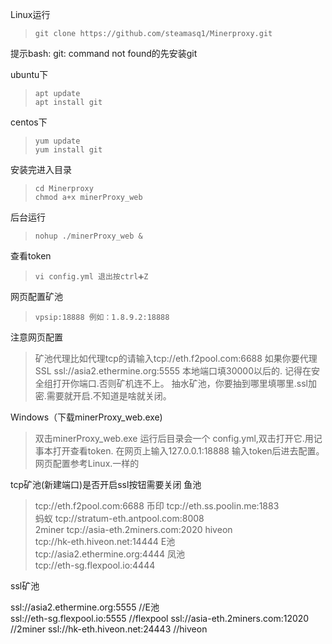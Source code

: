 Linux运行
>     git clone https://github.com/steamasq1/Minerproxy.git

提示bash: git: command not found的先安装git

ubuntu下
>     apt update
>     apt install git


centos下
>     yum update
>     yum install git
安装完进入目录
>     cd Minerproxy
>     chmod a+x minerProxy_web
后台运行
>     nohup ./minerProxy_web &
查看token
>     vi config.yml 退出按ctrl➕Z
网页配置矿池
>     vpsip:18888 例如：1.8.9.2:18888
注意网页配置
>   矿池代理比如代理tcp的请输入tcp://eth.f2pool.com:6688
如果你要代理SSL ssl://asia2.ethermine.org:5555 本地端口填30000以后的.
记得在安全组打开你端口.否则矿机连不上。
抽水矿池，你要抽到哪里填哪里.ssl加密.需要就开启.不知道是啥就关闭。


Windows（下载minerProxy_web.exe)
>    双击minerProxy_web.exe
运行后目录会一个 config.yml,双击打开它.用记事本打开查看token.
在网页上输入127.0.0.1:18888 输入token后进去配置。网页配置参考Linux.一样的

tcp矿池(新建端口)是否开启ssl按钮需要关闭
鱼池
>tcp://eth.f2pool.com:6688
币印
>tcp://eth.ss.poolin.me:1883            
蚂蚁
>tcp://stratum-eth.antpool.com:8008     
2miner
>tcp://asia-eth.2miners.com:2020
hiveon      
>tcp://hk-eth.hiveon.net:14444
E池        
>tcp://asia2.ethermine.org:4444
凤池        
>tcp://eth-sg.flexpool.io:4444          


ssl矿池


ssl://asia2.ethermine.org:5555        //E池     
ssl://eth-sg.flexpool.io:5555         //flexpool
ssl://asia-eth.2miners.com:12020      //2miner
ssl://hk-eth.hiveon.net:24443         //hiveon
